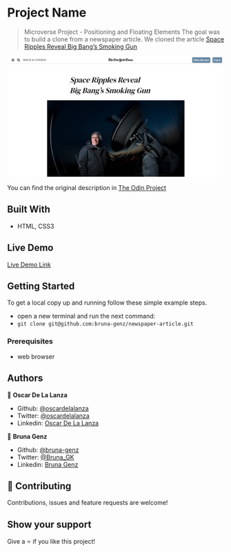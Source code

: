 # Project Name

> Microverse Project - Positioning and Floating Elements
>The goal was to build a clone from a newspaper article.
>We cloned the article [Space Ripples Reveal Big Bang’s Smoking Gun](https://www.nytimes.com/2014/03/18/science/space/detection-of-waves-in-space-buttresses-landmark-theory-of-big-bang.html?_r=0)

![screenshot](./screenshot.PNG)

You can find the original description in [The Odin Project](https://www.theodinproject.com/courses/html5-and-css3/lessons/positioning-and-floating-elements)

## Built With

- HTML, CSS3

## Live Demo

[Live Demo Link](https://rawcdn.githack.com/bruna-genz/newspaper-article/40285d6e3e2b0651370351f322a03a0906ec53f2/index.html)

## Getting Started

To get a local copy up and running follow these simple example steps.
- open a new terminal and run the next command:
- `git clone git@github.com:bruna-genz/newspaper-article.git`

### Prerequisites
- web browser

## Authors

👤 **Oscar De La Lanza**

- Github: [@oscardelalanza](https://github.com/oscardelalanza)
- Twitter: [@oscardelalanza](https://twitter.com/oscardelalanza)
- Linkedin: [Oscar De La Lanza](https://linkedin.com/in/oscardelalanza)

👤 **Bruna Genz**

- Github: [@bruna-genz](https://github.com/bruna-genz)
- Twitter: [@Bruna_GK](https://twitter.com/Bruna_GK)
- Linkedin: [Bruna Genz](https://www.linkedin.com/in/brunagenz/)

## 🤝 Contributing

Contributions, issues and feature requests are welcome!

## Show your support

Give a ⭐️ if you like this project!
